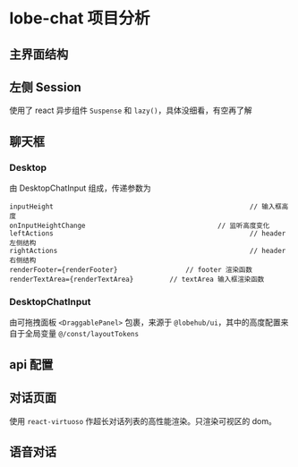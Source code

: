 # lobe-chat 项目分析

## 主界面结构



## 左侧 Session

使用了 react 异步组件 `Suspense` 和 `lazy()`，具体没细看，有空再了解

## 聊天框

### Desktop

由 DesktopChatInput 组成，传递参数为

```tsx
inputHeight													// 输入框高度
onInputHeightChange									// 监听高度变化
leftActions													// header 左侧结构
rightActions												// header 右侧结构
renderFooter={renderFooter}					// footer 渲染函数
renderTextArea={renderTextArea}			// textArea 输入框渲染函数
```

### DesktopChatInput

由可拖拽面板 `<DraggablePanel>` 包裹，来源于 `@lobehub/ui`，其中的高度配置来自于全局变量 `@/const/layoutTokens`

## api 配置



## 对话页面

使用 `react-virtuoso` 作超长对话列表的高性能渲染。只渲染可视区的 dom。

## 语音对话

